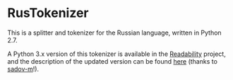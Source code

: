 # RusTokenizer 

This is a splitter and tokenizer for the Russian language, written in Python 2.7.

A Python 3.x version of this tokenizer is available in the [Readability](https://github.com/sadov-m/readability/blob/master/get_tokens_and_sent_segmentation.py) project, and the description of the updated version can be found [here](https://github.com/elmiram/RusTokenizer/issues/1) (thanks to [sadov-m](https://github.com/sadov-m)!).
